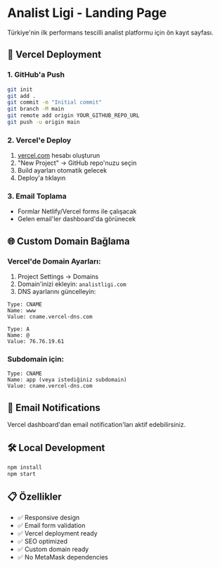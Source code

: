# Analist Ligi - Landing Page

Türkiye'nin ilk performans tescilli analist platformu için ön kayıt sayfası.

## 🚀 Vercel Deployment

### 1. GitHub'a Push
```bash
git init
git add .
git commit -m "Initial commit"
git branch -M main
git remote add origin YOUR_GITHUB_REPO_URL
git push -u origin main
```

### 2. Vercel'e Deploy
1. [vercel.com](https://vercel.com) hesabı oluşturun
2. "New Project" → GitHub repo'nuzu seçin
3. Build ayarları otomatik gelecek
4. Deploy'a tıklayın

### 3. Email Toplama
- Formlar Netlify/Vercel forms ile çalışacak
- Gelen email'ler dashboard'da görünecek

## 🌐 Custom Domain Bağlama

### Vercel'de Domain Ayarları:
1. Project Settings → Domains
2. Domain'inizi ekleyin: `analistligi.com`
3. DNS ayarlarını güncelleyin:

```
Type: CNAME
Name: www
Value: cname.vercel-dns.com

Type: A
Name: @
Value: 76.76.19.61
```

### Subdomain için:
```
Type: CNAME
Name: app (veya istediğiniz subdomain)
Value: cname.vercel-dns.com
```

## 📧 Email Notifications
Vercel dashboard'dan email notification'ları aktif edebilirsiniz.

## 🛠️ Local Development
```bash
npm install
npm start
```

## 📋 Özellikler
- ✅ Responsive design
- ✅ Email form validation
- ✅ Vercel deployment ready
- ✅ SEO optimized
- ✅ Custom domain ready
- ✅ No MetaMask dependencies